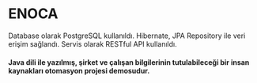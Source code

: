 # ENOCA


Database olarak PostgreSQL kullanıldı. Hibernate, JPA Repository ile veri erişim sağlandı. Servis olarak RESTful API kullanıldı.


#### Java dili ile yazılmış, şirket ve çalışan bilgilerinin tutulabileceği bir insan kaynakları otomasyon projesi demosudur.











